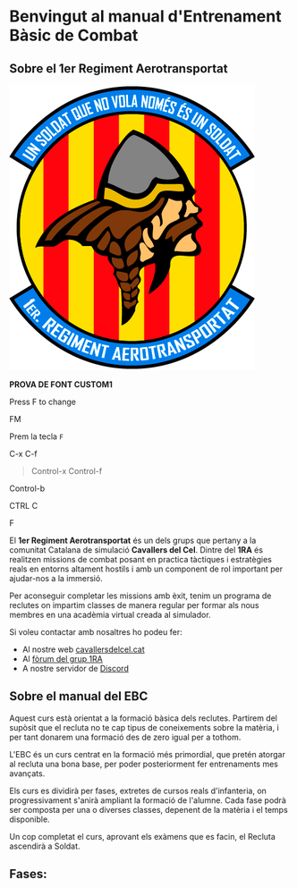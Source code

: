 # Benvingut al manual d'Entrenament Bàsic de Combat

## Sobre el 1er Regiment Aerotransportat

![image](_imatges/cc_arma_v4_440.png)

**PROVA DE FONT CUSTOM1**

Press <span class="keys">F</span> to change

<span class="keys">FM</span>

Prem la tecla `F`

<span data-role="kbd">C-x C-f</span>

> <span data-role="kbd">Control-x Control-f</span>

<span data-role="kbd">Control-b</span>

<span data-role="kbd">CTRL C</span>

<span data-role="kbd">F</span>

El **1er Regiment Aerotransportat** és un dels grups que pertany a la comunitat Catalana de simulació **Cavallers del Cel**. Dintre del **1RA** és realitzen missions de combat posant en practica tàctiques i estratègies reals en entorns altament hostils i amb un component de rol important per ajudar-nos a la immersió.

Per aconseguir completar les missions amb èxit, tenim un programa de reclutes on impartim classes de manera regular per formar als nous membres en una acadèmia virtual creada al simulador.

Si voleu contactar amb nosaltres ho podeu fer:

  - Al nostre web [cavallersdelcel.cat](http://www.cavallersdelcel.cat)
  - Al [fòrum del grup 1RA](http://www.cavallersdelcel.cat/forums/viewforum.php?f=26)
  - A nostre servidor de [Discord](https://discord.gg/4RGJdTv)

## Sobre el manual del EBC

Aquest curs està orientat a la formació bàsica dels reclutes. Partirem del supòsit que el recluta no te cap tipus de coneixements sobre la matèria, i per tant donarem una formació des de zero igual per a tothom.

L'EBC és un curs centrat en la formació més primordial, que pretén atorgar al recluta una bona base, per poder posteriorment fer entrenaments mes avançats.

Els curs es dividirà per fases, extretes de cursos reals d'infanteria, on progressivament s'anirà ampliant la formació de l'alumne. Cada fase podrà ser composta per una o diverses classes, depenent de la matèria i el temps disponible.

Un cop completat el curs, aprovant els exàmens que es facin, el Recluta ascendirà a Soldat.

## Fases:

